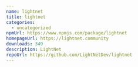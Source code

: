 ```yaml
---
name: lightnet
title: lightnet
categories:
  - uncategorized
npmUrl: https://www.npmjs.com/package/lightnet
homepageUrl: https://lightnet.community
downloads: 349
description: LightNet
repoUrl: https://github.com/LightNetDev/lightnet
---
```

